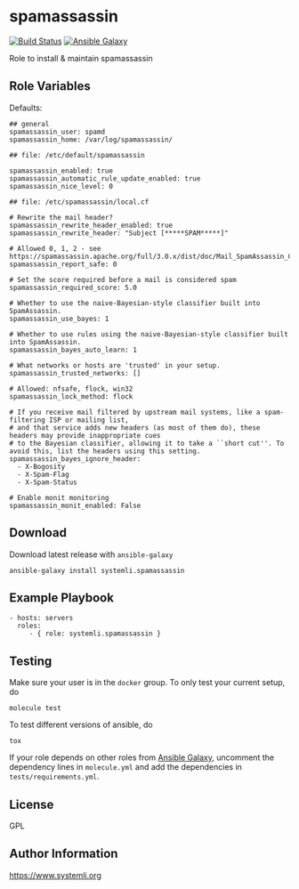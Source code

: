 # spamassassin

[![Build Status](https://travis-ci.org/systemli/spamassassin.svg?branch=master)](https://travis-ci.org/systemli/ansible-role-skeleton) [![Ansible Galaxy](http://img.shields.io/badge/ansible--galaxy-skeleton-blue.svg)](https://galaxy.ansible.com/systemli/skeleton/)

Role to install & maintain spamassassin

Role Variables
--------------

Defaults:

    ## general
    spamassassin_user: spamd
    spamassassin_home: /var/log/spamassassin/
    
    ## file: /etc/default/spamassassin
    
    spamassassin_enabled: true
    spamassassin_automatic_rule_update_enabled: true
    spamassassin_nice_level: 0
    
    ## file: /etc/spamassassin/local.cf
    
    # Rewrite the mail header?
    spamassassin_rewrite_header_enabled: true
    spamassassin_rewrite_header: "Subject [*****SPAM*****]"
    
    # Allowed 0, 1, 2 - see https://spamassassin.apache.org/full/3.0.x/dist/doc/Mail_SpamAssassin_Conf.html
    spamassassin_report_safe: 0
    
    # Set the score required before a mail is considered spam
    spamassassin_required_score: 5.0
    
    # Whether to use the naive-Bayesian-style classifier built into SpamAssassin.
    spamassassin_use_bayes: 1
    
    # Whether to use rules using the naive-Bayesian-style classifier built into SpamAssassin.
    spamassassin_bayes_auto_learn: 1
    
    # What networks or hosts are 'trusted' in your setup.
    spamassassin_trusted_networks: []
    
    # Allowed: nfsafe, flock, win32
    spamassassin_lock_method: flock
    
    # If you receive mail filtered by upstream mail systems, like a spam-filtering ISP or mailing list,
    # and that service adds new headers (as most of them do), these headers may provide inappropriate cues
    # to the Bayesian classifier, allowing it to take a ``short cut''. To avoid this, list the headers using this setting.
    spamassassin_bayes_ignore_header:
      - X-Bogosity
      - X-Spam-Flag
      - X-Spam-Status
    
    # Enable monit monitoring
    spamassassin_monit_enabled: False

Download
--------

Download latest release with `ansible-galaxy`

	ansible-galaxy install systemli.spamassassin

Example Playbook
----------------

    - hosts: servers
      roles:
         - { role: systemli.spamassassin }



## Testing

Make sure your user is in the `docker` group. To only test your current setup, do

    molecule test

To test different versions of ansible, do

    tox

If your role depends on other roles from [Ansible Galaxy](https://galaxy.ansible.com/), uncomment the dependency lines in `molecule.yml` and add the dependencies in `tests/requirements.yml`.

## License

GPL

## Author Information

https://www.systemli.org
